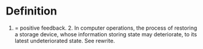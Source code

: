 # Definition

1.  = positive feedback. 2. In computer operations, the process of
    restoring a storage device, whose information storing state may
    deteriorate, to its latest undeteriorated state. See rewrite.
